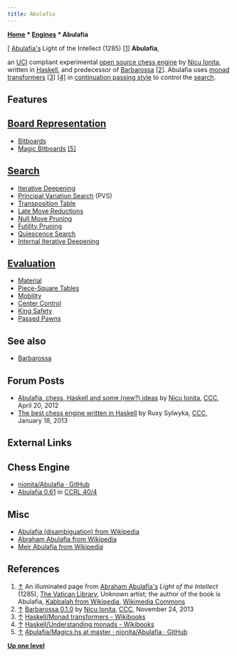```yaml
---
title: Abulafia
---
```

**[Home](Home "Home") * [Engines](Engines "Engines") * Abulafia**

\[ [Abulafia's](https://en.wikipedia.org/wiki/Abraham_Abulafia) Light of the Intellect (1285) <a id="cite-note-1" href="#cite-ref-1">[1]</a>
**Abulafia**,

an [UCI](UCI "UCI") compliant experimental [open source chess engine](Category:Open_Source "Category:Open Source") by [Nicu Ionita](Nicu_Ionita "Nicu Ionita"), written in [Haskell](index.php?title=Haskell&action=edit&redlink=1 "Haskell (page does not exist)"), and predecessor of [Barbarossa](Barbarossa "Barbarossa") <a id="cite-note-2" href="#cite-ref-2">[2]</a>.
Abulafia uses [monad transformers](https://en.wikipedia.org/wiki/Monad_%28functional_programming%29)
<a id="cite-note-3" href="#cite-ref-3">[3]</a>
<a id="cite-note-4" href="#cite-ref-4">[4]</a>
in [continuation passing style](https://en.wikipedia.org/wiki/Continuation-passing_style) to control the [search](Search "Search").

## Features

## [Board Representation](Board_Representation "Board Representation")

- [Bitboards](Bitboards "Bitboards")
- [Magic Bitboards](Magic_Bitboards "Magic Bitboards") <a id="cite-note-5" href="#cite-ref-5">[5]</a>

## [Search](Search "Search")

- [Iterative Deepening](Iterative_Deepening "Iterative Deepening")
- [Principal Variation Search](Principal_Variation_Search "Principal Variation Search") (PVS)
- [Transposition Table](Transposition_Table "Transposition Table")
- [Late Move Reductions](Late_Move_Reductions "Late Move Reductions")
- [Null Move Pruning](Null_Move_Pruning "Null Move Pruning")
- [Futility Pruning](Futility_Pruning "Futility Pruning")
- [Quiescence Search](Quiescence_Search "Quiescence Search")
- [Internal Iterative Deepening](Internal_Iterative_Deepening "Internal Iterative Deepening")

## [Evaluation](Evaluation "Evaluation")

- [Material](Material "Material")
- [Piece-Square Tables](Piece-Square_Tables "Piece-Square Tables")
- [Mobility](Mobility "Mobility")
- [Center Control](Center_Control "Center Control")
- [King Safety](King_Safety "King Safety")
- [Passed Pawns](Passed_Pawn "Passed Pawn")

## See also

- [Barbarossa](Barbarossa "Barbarossa")

## Forum Posts

- [Abulafia, chess, Haskell and some (new?) ideas](http://www.talkchess.com/forum/viewtopic.php?t=43384) by [Nicu Ionita](Nicu_Ionita "Nicu Ionita"), [CCC](CCC "CCC"), April 20, 2012
- [The best chess engine written in Haskell](http://www.talkchess.com/forum/viewtopic.php?t=46921) by Ruxy Sylwyka, [CCC](CCC "CCC"), January 18, 2013

## External Links

## Chess Engine

- [nionita/Abulafia · GitHub](https://github.com/nionita/Abulafia)
- [Abulafia 0.61](https://ccrl.chessdom.com/ccrl/404/cgi/engine_details.cgi?match_length=30&print=Details&each_game=1&eng=Abulafia%200.61#Abulafia_0_61) in [CCRL 40/4](CCRL "CCRL")

## Misc

- [Abulafia (disambiguation) from Wikipedia](https://en.wikipedia.org/wiki/Abulafia_%28disambiguation%29)
- [Abraham Abulafia from Wikipedia](https://en.wikipedia.org/wiki/Abraham_Abulafia)
- [Meir Abulafia from Wikipedia](https://en.wikipedia.org/wiki/Meir_Abulafia)

## References

1. <a id="cite-ref-1" href="#cite-note-1">↑</a> An illuminated page from [Abraham Abulafia's](https://en.wikipedia.org/wiki/Abraham_Abulafia) *Light of the Intellect* (1285), [The Vatican Library](https://en.wikipedia.org/wiki/Vatican_Library), Unknown artist; the author of the book is Abulafia, [Kabbalah from Wikipedia](https://en.wikipedia.org/wiki/Kabbalah), [Wikimedia Commons](https://en.wikipedia.org/wiki/Wikimedia_Commons)
1. <a id="cite-ref-2" href="#cite-note-2">↑</a> [Barbarossa 0.1.0](http://www.talkchess.com/forum/viewtopic.php?t=50213) by [Nicu Ionita](Nicu_Ionita "Nicu Ionita"), [CCC](CCC "CCC"), November 24, 2013
1. <a id="cite-ref-3" href="#cite-note-3">↑</a> [Haskell/Monad transformers - Wikibooks](https://en.wikibooks.org/wiki/Haskell/Monad_transformers)
1. <a id="cite-ref-4" href="#cite-note-4">↑</a> [Haskell/Understanding monads - Wikibooks](https://en.wikibooks.org/wiki/Haskell/Understanding_monads)
1. <a id="cite-ref-5" href="#cite-note-5">↑</a> [Abulafia/Magics.hs at master · nionita/Abulafia · GitHub](https://github.com/nionita/Abulafia/blob/master/Moves/Magics.hs)

**[Up one level](Engines "Engines")**

